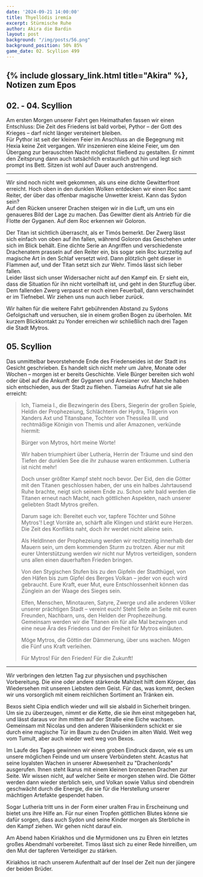 ```yaml
---
date: '2024-09-21 14:00:00'
title: Thyellódis iremía
excerpt: Stürmische Ruhe
author: Akira die Bardin
layout: post
background: "/img/posts/56.png"
background_position: 50% 85%
game_date: 02. Scyllion 499
---
```


## {% include glossary_link.html title="Akira" %}, Notizen zum Epos

## 02. - 04. Scyllion
Am ersten Morgen unserer Fahrt gen Heimathafen fassen wir einen Entschluss: Die Zeit des Friedens ist bald vorbei, Pythor – der Gott des Krieges – darf nicht länger versteinert bleiben.  
Für Pythor ist seit der kleinen Feier im Anschluss an die Begegnung mit Hexia keine Zeit vergangen. Wir inszenieren eine kleine Feier, um den Übergang zur berauschten Nacht möglichst fließend zu gestalten. Er nimmt den Zeitsprung dann auch tatsächlich erstaunlich gut hin und legt sich prompt ins Bett. Sitzen ist wohl auf Dauer auch anstrengend.

---

Wir sind noch nicht weit gekommen, als uns eine dichte Gewitterfront erreicht. Hoch oben in den dunklen Wolken entdecken wir einen Roc samt Reiter, der über das offenbar magische Unwetter kreist. Kann das Sydon sein?  
Auf den Rücken unserer Drachen steigen wir in die Luft, um uns ein genaueres Bild der Lage zu machen. Das Gewitter dient als Antrieb für die Flotte der Gyganen. Auf dem Roc erkennen wir Goloron.

Der Titan ist sichtlich überrascht, als er Timós bemerkt. Der Zwerg lässt sich einfach von oben auf ihn fallen, während Goloron das Geschehen unter sich im Blick behält. Eine dichte Serie an Angriffen und verschiedenste Drachenatem prasseln auf den Reiter ein, bis sogar sein Roc kurzzeitig auf magische Art in den Schlaf versetzt wird. Dann plötzlich geht dieser in Flammen auf, und der Titan setzt sich zur Wehr. Timós lässt sich lieber fallen.  
Leider lässt sich unser Widersacher nicht auf den Kampf ein. Er sieht ein, dass die Situation für ihn nicht vorteilhaft ist, und geht in den Sturzflug über. Dem fallenden Zwerg verpasst er noch einen Feuerball, dann verschwindet er im Tiefnebel. Wir ziehen uns nun auch lieber zurück.

Wir halten für die weitere Fahrt gebührenden Abstand zu Sydons Gefolgschaft und versuchen, sie in einem großen Bogen zu überholen. Mit kurzem Blickkontakt zu Yonder erreichen wir schließlich nach drei Tagen die Stadt Mytros.

## 05. Scyllion

Das unmittelbar bevorstehende Ende des Friedenseides ist der Stadt ins Gesicht geschrieben. Es handelt sich nicht mehr um Jahre, Monate oder Wochen – morgen ist er bereits Geschichte. Viele Bürger bereiten sich wohl oder übel auf die Ankunft der Gyganen und Aresianer vor. Manche haben sich entschieden, aus der Stadt zu fliehen. Tiameias Aufruf hat sie alle erreicht:

<blockquote class="preline">
Ich, Tiameia I., die Bezwingerin des Ebers, Siegerin der großen Spiele, Heldin der Prophezeiung, Schlächterin der Hydra, Trägerin von Xanders Axt und Titansbane, Tochter von Thessilea III. und rechtmäßige Königin von Themis und aller Amazonen, verkünde hiermit:

Bürger von Mytros, hört meine Worte!

Wir haben triumphiert über Lutheria, Herrin der Träume und sind den Tiefen der dunklen See die ihr zuhause waren entkommen. Lutheria ist nicht mehr!

Doch unser größter Kampf steht noch bevor. Der Eid, den die Götter mit den Titanen geschlossen haben, der uns ein halbes Jahrtausend Ruhe brachte, neigt sich seinem Ende zu. Schon sehr bald werden die Titanen erneut nach Macht, nach göttlichen Aspekten, nach unserer geliebten Stadt Mytros greifen.

Darum sage ich: Bereitet euch vor, tapfere Töchter und Söhne Mytros'! Legt Vorräte an, schärft alle Klingen und stärkt eure Herzen. Die Zeit des Konflikts naht, doch ihr werdet nicht alleine sein.

Als HeldInnen der Prophezeiung werden wir rechtzeitig innerhalb der Mauern sein, um dem kommenden Sturm zu trotzen. Aber nur mit eurer Unterstützung werden wir nicht nur Mytros verteidigen, sondern uns allen einen dauerhaften Frieden bringen.

Von den Stygischen Stufen bis zu den Gipfeln der Stadthügel, von den Häfen bis zum Gipfel des Berges Volkan – jeder von euch wird gebraucht. Eure Kraft, euer Mut, eure Entschlossenheit können das Zünglein an der Waage des Sieges sein.

Elfen, Menschen, Minotauren, Satyre, Zwerge und alle anderen Völker unserer prächtigen Stadt – vereint euch! Steht Seite an Seite mit euren Freunden, Nachbarn, uns, den Helden der Prophezeihung. Gemeinsam werden wir die Titanen ein für alle Mal bezwingen und eine neue Ära des Friedens und der Freiheit für Mytros einläuten.

Möge Mytros, die Göttin der Dämmerung, über uns wachen. Mögen die Fünf uns Kraft verleihen.

Für Mytros! Für den Frieden! Für die Zukunft!
</blockquote>

---
Wir verbringen den letzten Tag zur physischen und psychischen Vorbereitung. Die eine oder andere stärkende Mahlzeit hilft dem Körper, das Wiedersehen mit unseren Liebsten dem Geist. Für das, was kommt, decken wir uns vorsorglich mit einem reichlichen Sortiment an Tränken ein.

Bexos sieht Cipia endlich wieder und will sie alsbald in Sicherheit bringen. Um sie zu überzeugen, nimmt er die Kette, die sie ihm einst mitgegeben hat, und lässt daraus vor ihm mitten auf der Straße eine Eiche wachsen. Gemeinsam mit Nicolas und den anderen Waisenkindern schickt er sie durch eine magische Tür im Baum zu den Druiden im alten Wald. Weit weg vom Tumult, aber auch wieder weit weg von Bexos.

Im Laufe des Tages gewinnen wir einen groben Eindruck davon, wie es um unsere möglichen Feinde und um unsere Verbündeten steht. Acastus hat seine loyalsten Wachen in unserer Abwesenheit zu "Drachenlords" ausgerufen. Ihnen steht Ikarus mit einem kleinen bronzenen Drachen zur Seite. Wir wissen nicht, auf welcher Seite er morgen stehen wird. Die Götter werden dann wieder sterblich sein, und Volkan sowie Vallus sind obendrein geschwächt durch die Energie, die sie für die Herstellung unserer mächtigen Artefakte gespendet haben.

Sogar Lutheria tritt uns in der Form einer uralten Frau in Erscheinung und bietet uns ihre Hilfe an. Für nur einen Tropfen göttlichen Blutes könne sie dafür sorgen, dass auch Sydon und seine Kinder morgen als Sterbliche in den Kampf ziehen. Wir gehen nicht darauf ein.

Am Abend haben Kiriakhos und die Myrmidonen uns zu Ehren ein letztes großes Abendmahl vorbereitet. Timos lässt sich zu einer Rede hinreißen, um den Mut der tapferen Verteidiger zu stärken.

Kiriakhos ist nach unserem Aufenthalt auf der Insel der Zeit nun der jüngere der beiden Brüder.
